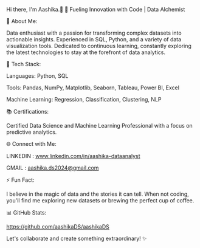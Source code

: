 Hi there, I'm Aashika.👋
🚀 Fueling Innovation with Code | Data Alchemist 

🌟 About Me:

Data enthusiast with a passion for transforming complex datasets into actionable insights.
Experienced in SQL, Python, and a variety of data visualization tools.
Dedicated to continuous learning, constantly exploring the latest technologies to stay at the forefront of data analytics.

🔧 Tech Stack:

Languages: Python, SQL

Tools: Pandas, NumPy, Matplotlib, Seaborn, Tableau, Power BI, Excel

Machine Learning: Regression, Classification, Clustering, NLP

📚 Certifications:

Certified Data Science and Machine Learning Professional with a focus on predictive analytics.

🌐 Connect with Me:

LINKEDIN : www.linkedin.com/in/aashika-dataanalyst

GMAIL : aashika.ds2024@gmail.com

⚡ Fun Fact:

I believe in the magic of data and the stories it can tell. When not coding, you'll find me exploring new datasets or brewing the perfect cup of coffee.

📊 GitHub Stats:

https://github.com/aashikaDS/aashikaDS

Let's collaborate and create something extraordinary! ✨

